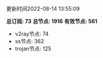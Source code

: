 更新时间2022-08-14 13:55:09

**总订阅: 73**
**总节点: 1916**
**有效节点: 561**
- v2ray节点: 74
- ss节点: 362
- trojan节点: 125
